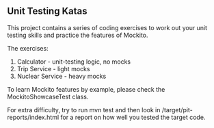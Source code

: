 ## Unit Testing Katas

This project contains a series of coding exercises 
to work out your unit testing skills and practice the features of Mockito.

The exercises:
1. Calculator - unit-testing logic, no mocks
2. Trip Service - light mocks
3. Nuclear Service - heavy mocks

To learn Mockito features by example, please check the MockitoShowcaseTest class.

For extra difficulty, try to run mvn test and then look in /target/pit-reports/index.html
for a report on how well you tested the target code.
